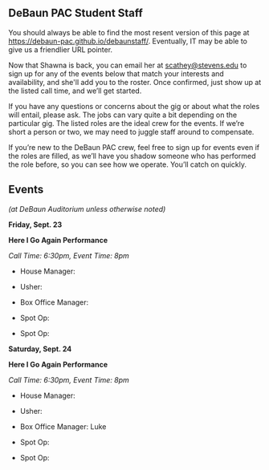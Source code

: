 ## DeBaun PAC Student Staff

You should always be able to find the most resent version of this page at <https://debaun-pac.github.io/debaunstaff/>. Eventually, IT may be able to give us a friendlier URL pointer.

Now that Shawna is back, you can email her at <scathey@stevens.edu>  to sign up for any of the events below that match your interests and availability, and she'll add you to the roster. Once confirmed, just show up at the listed call time, and we’ll get started.

If you have any questions or concerns about the gig or about what the roles will entail, please ask. The jobs can vary quite a bit depending on the particular gig. The listed roles are the ideal crew for the events. If we’re short a person or two, we may need to juggle staff around to compensate.

If you’re new to the DeBaun PAC crew, feel free to sign up for events even if the roles are filled, as we’ll have you shadow someone who has performed the role before, so you can see how we operate. You’ll catch on quickly.


## Events
*(at DeBaun Auditorium unless otherwise noted)*

**Friday, Sept. 23**

**Here I Go Again Performance**

*Call Time: 6:30pm, Event Time: 8pm*

- House Manager: 

- Usher: 

- Box Office Manager: 

- Spot Op: 

- Spot Op:



**Saturday, Sept. 24**

**Here I Go Again Performance**

*Call Time: 6:30pm, Event Time: 8pm*

- House Manager: 

- Usher: 

- Box Office Manager: Luke

- Spot Op: 

- Spot Op:


